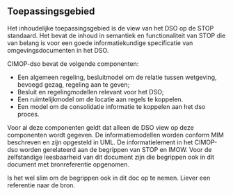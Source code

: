 Toepassingsgebied
-----------------

Het inhoudelijke toepassingsgebied is de view van het DSO op de STOP standaard. Het bevat de inhoud in semantiek en functionaliteit van STOP die van belang is voor een goede informatiekundige specificatie van omgevingsdocumenten in het DSO.

CIMOP-dso bevat de volgende componenten:
- Een algemeen regeling, besluitmodel om de relatie tussen wetgeving, bevoegd gezag, regeling aan te geven;
- Besluit en regelingmodellen relevant voor het DSO;
- Een ruimtelijkmodel om de locatie aan regels te koppelen.
- Een model om de consolidatie informatie te koppelen aan het dso proces.

Voor al deze componenten geldt dat alleen de DSO view op deze componenten wordt gegeven.
De informatiemodellen worden conform MIM beschreven en zijn opgesteld in UML. De informatielement in het CIMOP-dso worden gerelateerd aan de begrippen van STOP en IMOW. Voor de zelfstandige leesbaarheid van dit document zijn die begrippen ook in dit document met bronreferentie opgenomen.

<aside class="note">
Is het wel slim om de begrippen ook in dit doc op te nemen. Liever een referentie naar de bron.
</aside>